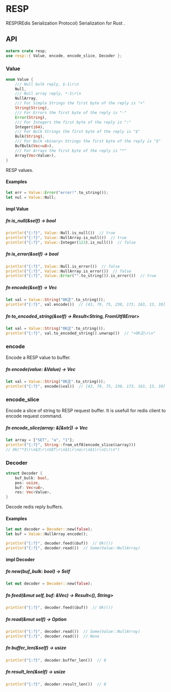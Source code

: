 RESP
====
RESP(REdis Serialization Protocol) Serialization for Rust .

## API

```Rust
extern crate resp;
use resp::{ Value, encode, encode_slice, Decoder };
```

### Value

```Rust
enum Value {
    /// Null bulk reply, $-1\r\n
    Null,
    /// Null array reply, *-1\r\n
    NullArray,
    /// For Simple Strings the first byte of the reply is "+"
    String(String),
    /// For Errors the first byte of the reply is "-"
    Error(String),
    /// For Integers the first byte of the reply is ":"
    Integer(i64),
    /// For Bulk Strings the first byte of the reply is "$"
    Bulk(String),
    /// For Bulk <binary> Strings the first byte of the reply is "$"
    BufBulk(Vec<u8>),
    /// For Arrays the first byte of the reply is "*"
    Array(Vec<Value>),
}
```
RESP values.

#### Examples
```Rust
let err = Value::Error("error!".to_string());
let nul = Value::Null;
```

#### impl Value

##### fn is_null(&self) -> bool
```Rust
println!("{:?}", Value::Null.is_null())  // true
println!("{:?}", Value::NullArray.is_null())  // true
println!("{:?}", Value::Integer(123).is_null())  // false
```

##### fn is_error(&self) -> bool
```Rust
println!("{:?}", Value::Null.is_error())  // false
println!("{:?}", Value::NullArray.is_error())  // false
println!("{:?}", Value::Error("".to_string()).is_error())  // true
```

##### fn encode(&self) -> Vec<u8>
```Rust
let val = Value::String("OK正".to_string());
println!("{:?}", val.encode())  // [43, 79, 75, 230, 173, 163, 13, 10]
```

##### fn to_encoded_string(&self) -> Result<String, FromUtf8Error>
```Rust
let val = Value::String("OK正".to_string());
println!("{:?}", val.to_encoded_string().unwrap())  // "+OK正\r\n"
```

### encode

Encode a RESP value to buffer.

##### fn encode(value: &Value) -> Vec<u8>

```Rust
let val = Value::String("OK正".to_string());
println!("{:?}", encode(&val))  // [43, 79, 75, 230, 173, 163, 13, 10]
```

### encode_slice

Encode a slice of string to RESP request buffer. It is usefull for redis client to encode request command.

##### fn encode_slice(array: &[&str]) -> Vec<u8>

```Rust
let array = ["SET", "a", "1"];
println!("{:?}", String::from_utf8(encode_slice(&array)))
// Ok("*3\r\n$3\r\nSET\r\n$1\r\na\r\n$1\r\n1\r\n")
```

### Decoder

```Rust
struct Decoder {
    buf_bulk: bool,
    pos: usize,
    buf: Vec<u8>,
    res: Vec<Value>,
}
```
Decode redis reply buffers.

#### Examples
```Rust
let mut decoder = Decoder::new(false);
let buf = Value::NullArray.encode();

println!("{:?}", decoder.feed(&buf))  // Ok(())
println!("{:?}", decoder.read())  // Some(Value::NullArray)
```

#### impl Decoder

##### fn new(buf_bulk: bool) -> Self
```Rust
let mut decoder = Decoder::new(false);
```

##### fn feed(&mut self, buf: &Vec<u8>) -> Result<(), String>
```Rust
println!("{:?}", decoder.feed(&buf))  // Ok(())
```

##### fn read(&mut self) -> Option<Value>
```Rust
println!("{:?}", decoder.read())  // Some(Value::NullArray)
println!("{:?}", decoder.read())  // None
```

##### fn buffer_len(&self) -> usize
```Rust
println!("{:?}", decoder.buffer_len())  // 0
```

##### fn result_len(&self) -> usize
```Rust
println!("{:?}", decoder.result_len())  // 0
```
